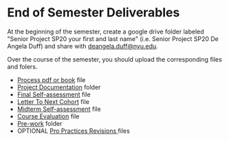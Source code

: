 # End of Semester Deliverables

At the beginning of the semester, create a google drive folder labeled "Senior Project SP20 your first and last name" (i.e. Senior Project SP20 De Angela Duff) and share with deangela.duff@nyu.edu.

Over the course of the semester, you should upload the corresponding files and folers.

* [Process pdf or book](pdf\_or\_book.md) file
* [Project Documentation](project\_documentation.md) folder
* [Final Self-assessment](final\_self\_assessment.md) file
* [Letter To Next Cohort](letter\_to\_next\_cohort.md) file&#x20;
* [Midterm Self-assessment](midterm\_self\_assessment.md) file
* [Course Evaluation](course\_evaluation.md) file
* [Pre-work](../pre-work/) folder
* OPTIONAL [Pro Practices Revisions ](pro\_practices\_revisions.md)files
